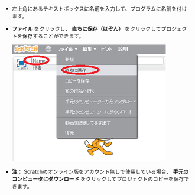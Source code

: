 + 左上角にあるテキストボックスに名前を入力して、プログラムに名前を付けます。

+ **ファイル** をクリックし、 **直ちに保存（ほぞん）** をクリックしてプロジェクトを保存することができます。
    
    ![screenshot](images/save.png)

+ **注：** Scratchのオンライン版をアカウント無しで使用している場合、 **手元のコンピュータにダウンロード** をクリックしてプロジェクトのコピーを保存できます。